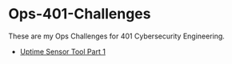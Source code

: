 # Ops-401-Challenges
These are my Ops Challenges for 401 Cybersecurity Engineering.
- [Uptime Sensor Tool Part 1](uptime-sensor-tool1.py)